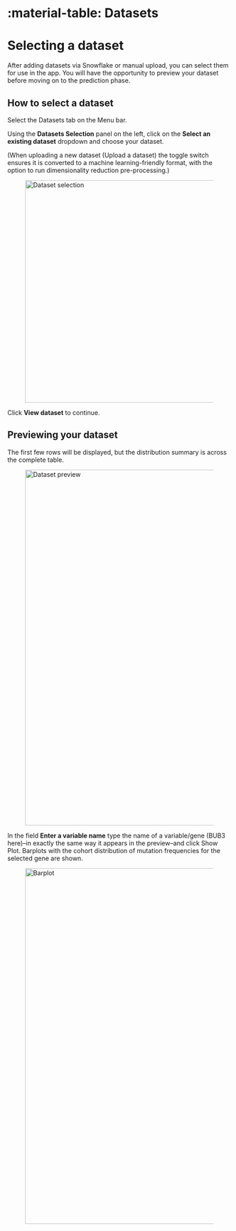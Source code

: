 # :material-table: Datasets 

# Selecting a dataset

After adding datasets via Snowflake or manual upload, you can select them for use in the app. You will have the opportunity to preview your dataset before moving on to the prediction phase.

## How to select a dataset

Select the Datasets tab on the Menu bar.

Using the __Datasets Selection__ panel on the left, click on the __Select an existing dataset__ dropdown and choose your dataset. 

(When uploading a new dataset (Upload a dataset) the toggle switch ensures it is converted to a machine learning-friendly format, with the option to run dimensionality reduction pre-processing.)

<figure>
  <img src="../assets/dataset_selection.png" width="500" alt="Dataset selection"/>
</figure>

Click __View dataset__ to continue.

## Previewing your dataset 

The first few rows will be displayed, but the distribution summary is across the complete table.

<figure>
  <img src="../assets/data_preview.png" width="800" alt="Dataset preview"/>
</figure>

In the field __Enter a variable name__ type the name of a variable/gene (BUB3 here)–in exactly  the same way it appears in the preview–and click Show Plot. Barplots with the cohort distribution of mutation frequencies for the selected gene are shown.

<figure>
  <img src="../assets/barplot.png" width="800" alt="Barplot"/>
</figure>
